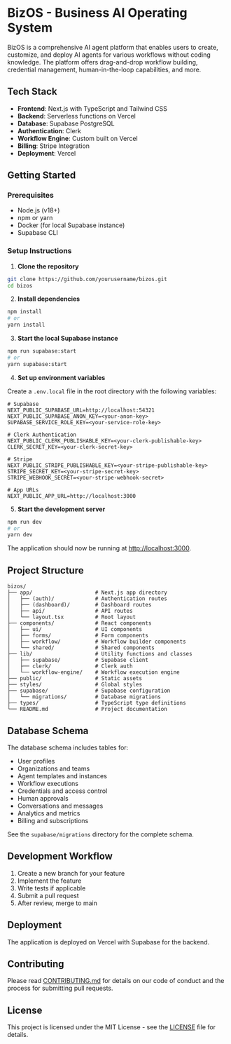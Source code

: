 # BizOS - Business AI Operating System

BizOS is a comprehensive AI agent platform that enables users to create, customize, and deploy AI agents for various workflows without coding knowledge. The platform offers drag-and-drop workflow building, credential management, human-in-the-loop capabilities, and more.

## Tech Stack

- **Frontend**: Next.js with TypeScript and Tailwind CSS
- **Backend**: Serverless functions on Vercel
- **Database**: Supabase PostgreSQL
- **Authentication**: Clerk
- **Workflow Engine**: Custom built on Vercel
- **Billing**: Stripe Integration
- **Deployment**: Vercel

## Getting Started

### Prerequisites

- Node.js (v18+)
- npm or yarn
- Docker (for local Supabase instance)
- Supabase CLI

### Setup Instructions

1. **Clone the repository**

```bash
git clone https://github.com/yourusername/bizos.git
cd bizos
```

2. **Install dependencies**

```bash
npm install
# or
yarn install
```

3. **Start the local Supabase instance**

```bash
npm run supabase:start
# or
yarn supabase:start
```

4. **Set up environment variables**

Create a `.env.local` file in the root directory with the following variables:

```
# Supabase
NEXT_PUBLIC_SUPABASE_URL=http://localhost:54321
NEXT_PUBLIC_SUPABASE_ANON_KEY=<your-anon-key>
SUPABASE_SERVICE_ROLE_KEY=<your-service-role-key>

# Clerk Authentication
NEXT_PUBLIC_CLERK_PUBLISHABLE_KEY=<your-clerk-publishable-key>
CLERK_SECRET_KEY=<your-clerk-secret-key>

# Stripe
NEXT_PUBLIC_STRIPE_PUBLISHABLE_KEY=<your-stripe-publishable-key>
STRIPE_SECRET_KEY=<your-stripe-secret-key>
STRIPE_WEBHOOK_SECRET=<your-stripe-webhook-secret>

# App URLs
NEXT_PUBLIC_APP_URL=http://localhost:3000
```

5. **Start the development server**

```bash
npm run dev
# or
yarn dev
```

The application should now be running at [http://localhost:3000](http://localhost:3000).

## Project Structure

```
bizos/
├── app/                    # Next.js app directory
│   ├── (auth)/             # Authentication routes
│   ├── (dashboard)/        # Dashboard routes
│   ├── api/                # API routes
│   └── layout.tsx          # Root layout
├── components/             # React components
│   ├── ui/                 # UI components
│   ├── forms/              # Form components
│   ├── workflow/           # Workflow builder components
│   └── shared/             # Shared components
├── lib/                    # Utility functions and classes
│   ├── supabase/           # Supabase client
│   ├── clerk/              # Clerk auth
│   └── workflow-engine/    # Workflow execution engine
├── public/                 # Static assets
├── styles/                 # Global styles
├── supabase/               # Supabase configuration
│   └── migrations/         # Database migrations
├── types/                  # TypeScript type definitions
└── README.md               # Project documentation
```

## Database Schema

The database schema includes tables for:

- User profiles
- Organizations and teams
- Agent templates and instances
- Workflow executions
- Credentials and access control
- Human approvals
- Conversations and messages
- Analytics and metrics
- Billing and subscriptions

See the `supabase/migrations` directory for the complete schema.

## Development Workflow

1. Create a new branch for your feature
2. Implement the feature
3. Write tests if applicable
4. Submit a pull request
5. After review, merge to main

## Deployment

The application is deployed on Vercel with Supabase for the backend.

## Contributing

Please read [CONTRIBUTING.md](CONTRIBUTING.md) for details on our code of conduct and the process for submitting pull requests.

## License

This project is licensed under the MIT License - see the [LICENSE](LICENSE) file for details. 